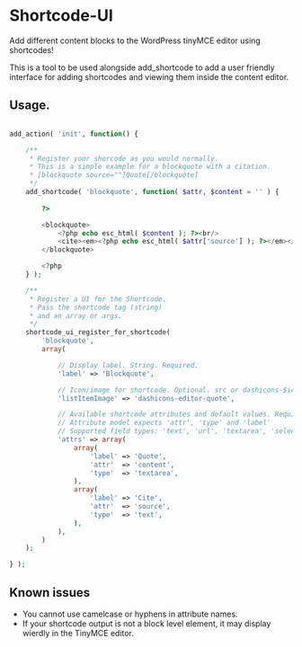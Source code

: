 Shortcode-UI
============

Add different content blocks to the WordPress tinyMCE editor using shortcodes!

This is a tool to be used alongside add_shortcode to add a user friendly interface for adding shortcodes and viewing them inside the content editor.

## Usage.

```php

add_action( 'init', function() {

	/**
	 * Register your shorcode as you would normally.
	 * This is a simple example for a blockquote with a citation.
	 * [blockquote source=""]Quote[/blockquote]
	 */
	add_shortcode( 'blockquote', function( $attr, $content = '' ) {
		
		?>

		<blockquote>
			<?php echo esc_html( $content ); ?><br/>
			<cite><em><?php echo esc_html( $attr['source'] ); ?></em></cite>
		</blockquote>

		<?php
	} );

	/**
	 * Register a UI for the Shortcode.
	 * Pass the shortcode tag (string)
	 * and an array or args.
	 */
	shortcode_ui_register_for_shortcode(
		'blockquote',
		array(

			// Display label. String. Required.
			'label' => 'Blockquote',

			// Icon/image for shortcode. Optional. src or dashicons-$icon. Defaults to carrot.
			'listItemImage' => 'dashicons-editor-quote',

			// Available shortcode attributes and default values. Required. Array.
			// Attribute model expects 'attr', 'type' and 'label'
			// Supported field types: 'text', 'url', 'textarea', 'select'
			'attrs' => array(
				array(
					'label' => 'Quote',
					'attr'  => 'content',
					'type'  => 'textarea',
				),
				array(
					'label' => 'Cite',
					'attr'  => 'source',
					'type'  => 'text',
				),
			),
		)
	);

} );
````

## Known issues

* You cannot use camelcase or hyphens in attribute names.
* If your shortcode output is not a block level element, it may display wierdly in the TinyMCE editor.
